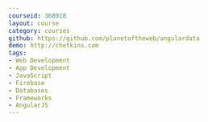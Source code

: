 ```yaml
---
courseid: 368918
layout: course
category: courses
github: https://github.com/planetoftheweb/angulardata
demo: http://chetkins.com
tags:
- Web Development
- App Development
- JavaScript
- Firebase
- Databases
- Frameworks
- AngularJS
---
```

